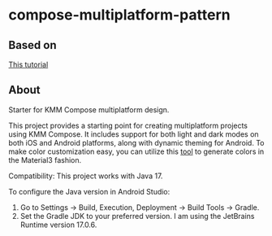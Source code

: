 # compose-multiplatform-pattern

## Based on
[This tutorial](https://www.youtube.com/watch?v=XWSzbMnpAgI&t=5104s)

## About
Starter for KMM Compose multiplatform design.

This project provides a starting point for creating multiplatform projects using KMM Compose. 
It includes support for both light and dark modes on both iOS and Android platforms, along with dynamic theming for Android. 
To make color customization easy, you can utilize this [tool](https://m3.material.io/theme-builder#/custom) to generate colors in the Material3 fashion.

Compatibility: This project works with Java 17.

To configure the Java version in Android Studio:
1. Go to Settings -> Build, Execution, Deployment -> Build Tools -> Gradle.
2. Set the Gradle JDK to your preferred version. I am using the JetBrains Runtime version 17.0.6.
